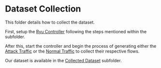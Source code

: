 # Dataset Collection

This folder details how to collect the dataset.

First, setup the [Ryu Controller](./Ryu%20Controller/) following the steps mentioned within the subfolder.

After this, start the controller and begin the process of generating either the [Attack Traffic](./Attack%20Traffic%20Generation/) or the [Normal Traffic](./Normal%20Traffic%20Generation/) to collect their respective flows.

Our dataset is available in the [Collected Dataset](./Collected%20Dataset/) subfolder.

